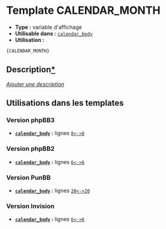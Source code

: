 # Template CALENDAR_MONTH
* __Type :__ variable d'affichage
* __Utilisable dans :__ [`calendar_body`](../tpl/calendar_body.md#readme)
* __Utilisation :__

```html
{CALENDAR_MONTH}
```

## Description[*](https://fa-tvars.appspot.com/var/CALENDAR_MONTH)
[*Ajouter une description*](https://fa-tvars.appspot.com/var/CALENDAR_MONTH)

## Utilisations dans les templates

### Version phpBB3
* __[`calendar_body`](../tpl/calendar_body.md#readme) :__ lignes [`8`](../src/prosilver/calendar_body.tpl#L8)[`<->`](../src/prosilver/calendar_body.tpl#L8-L8)[`8`](../src/prosilver/calendar_body.tpl#L8)

### Version phpBB2
* __[`calendar_body`](../tpl/calendar_body.md#readme) :__ lignes [`6`](../src/subsilver/calendar_body.tpl#L6)[`<->`](../src/subsilver/calendar_body.tpl#L6-L6)[`6`](../src/subsilver/calendar_body.tpl#L6)

### Version PunBB
* __[`calendar_body`](../tpl/calendar_body.md#readme) :__ lignes [`20`](../src/punbb/calendar_body.tpl#L20)[`<->`](../src/punbb/calendar_body.tpl#L20-L20)[`20`](../src/punbb/calendar_body.tpl#L20)

### Version Invision
* __[`calendar_body`](../tpl/calendar_body.md#readme) :__ lignes [`6`](../src/invision/calendar_body.tpl#L6)[`<->`](../src/invision/calendar_body.tpl#L6-L6)[`6`](../src/invision/calendar_body.tpl#L6)

